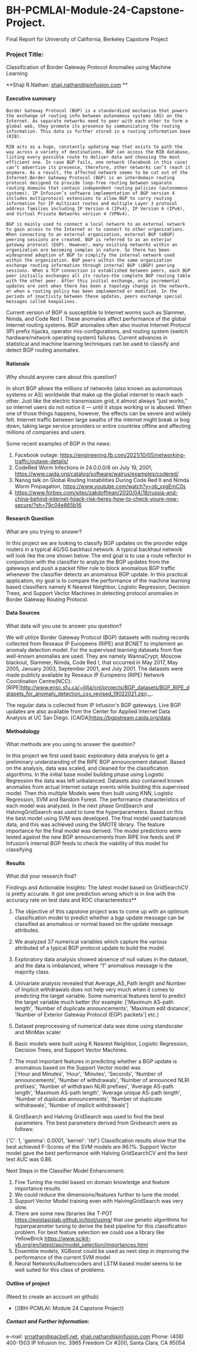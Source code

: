 # BH-PCMLAI-Module-24-Capstone-Project.
Final Report for University of California, Berkeley Capstone Project
### Project Title:   

Classification of Border Gateway Protocol Anomalies using Machine Learning

**Shaji R.Nathan: shaji.nathan@ipinfusion.com **

#### Executive summary

	Border Gateway Protocol (BGP) is a standardized mechanism that powers the exchange of routing info between autonomous systems (AS) on the Internet. As separate networks need to peer with each other to form a global web, they promote its presence by communicating the routing information. This data is further stored in a routing information base (RIB). 

	RIB acts as a huge, constantly updating map that exists to path the way across a variety of destinations. BGP can access the RIB database, listing every possible route to deliver data and choosing the most efficient one. In case BGP fails, one network (Facebook in this case) can’t advertise its presence, therefore, other networks can’t reach it anymore. As a result, the affected network seems to be cut out of the Internet.Border Gateway Protocol (BGP) is an interdomain routing protocol designed to provide loop-free routing between separate routing domains that contain independent routing policies (autonomous systems). IP Infusion’s software implementation of BGP version 4 includes multiprotocol extensions to allow BGP to carry routing information for IP multicast routes and multiple Layer 3 protocol address families including IP Version 4 (IPv4), IP Version 6 (IPv6), and Virtual Private Networks version 4 (VPNv4).

	BGP is mainly used to connect a local network to an external network to gain access to the Internet or to connect to other organizations. When connecting to an external organization, external BGP (eBGP) peering sessions are created. BGP is referred to as an exterior gateway protocol (EGP). However, many existing networks within an organization are becoming complex in nature. So there has been widespread adoption of BGP to simplify the internal network used within the organization. BGP peers within the same organization exchange routing information through internal BGP (iBGP) peering sessions. When a TCP connection is established between peers, each BGP peer initially exchanges all its routes—the complete BGP routing table with the other peer. After this initial exchange, only incremental updates are sent when there has been a topology change in the network, or when a routing policy has been implemented or modified. In the periods of inactivity between these updates, peers exchange special messages called keepalives.

Current version of BGP is susceptible to Internet worms such as Slammer, Nimda, and Code Red I. These anomalies affect performance of the global Internet routing systems. BGP anomalies often also involve Internet Protocol (IP) prefix hijacks, operator mis-configurations, and routing system (switch hardware/network operating system) failures. Current advances in statistical and machine learning techniques can be used to classify and detect BGP routing anomalies.



#### Rationale
Why should anyone care about this question?
	
In short BGP allows the millions of networks (also known as autonomous systems or AS) worldwide that make up the global internet to reach each other. Just like the electric transmission grid, it almost always “just works,” so internet users do not notice it — until it stops working or is abused. When one of those things happens, however, the effects can be severe and widely felt. Internet traffic between large swaths of the internet might break or bog down, taking large service providers or entire countries offline and affecting millions of companies and users.


Some recent examples of BGP in the news:
1. Facebook outage: https://engineering.fb.com/2021/10/05/networking-traffic/outage-details/
2. CodeRed Worm Infections in 24.0.0.0/8 on July 19, 2001,  https://www.caida.org/catalog/software/walrus/examples/codered/ 
3. Nanog talk on Global Routing Instabilities During Code Red II and Nimda Worm Propagation, https://www.youtube.com/watch?v=ob_vxgEmC0s 
4. https://www.forbes.com/sites/zakdoffman/2020/04/18/russia-and-china-behind-internet-hijack-risk-heres-how-to-check-youre-now-secure/?sh=79c04e865b16

#### Research Question
What are you trying to answer?

In this project we are looking to classify BGP updates on the provider edge routers in a typical 4G/5G backhaul network.  A typical backhaul network will look like the one shown below. The end goal is to use a route reflector in conjunction with the classifier to analyze the BGP updates from the gateways and push a packet filter rule to block anomalous BGP traffic whenever the classifier detects an anomalous BGP update. 
	In this practical application, my goal is to compare the performance of the machine learning based classifiers namely K Nearest Neighbor, Logistic Regression, Decision Trees, and Support Vector Machines in detecting protocol anomalies in Border Gateway Routing Protocol.  


#### Data Sources
What data will you use to answer you question? 

We will utilize Border Gateway Protocol (BGP) datasets with routing records collected from Reseaux IP Europeens (RIPE) and BCNET to implement an anomaly detection model. For the supervised learning datasets from five well-known anomalies are used. They are namely WannaCrypt, Moscow blackout, Slammer, Nimda, Code Red I, that occurred in May 2017, May 2005, January 2003, September 2001, and July 2001. The datasets were made publicly available by Reseaux IP Europeens (RIPE) Network Coordination Centre(NCC):[RIPE]http://www.ensc.sfu.ca/~ljilja/cnl/projects/BGP_datasets/BGP_RIPE_datasets_for_anomaly_detection_csv_revised_19022021.zip)__. 

 The regular data is collected from IP Infusion's BGP gateways. Live BGP updates are also available from the Center for Applied Internet Data Analysis at UC San Diego. [CAIDA]https://bgpstream.caida.org/data


#### Methodology
What methods are you using to answer the question?

In this project we first used basic exploratory data analysis to get a preliminary understanding of the RIPE BGP announcement dataset.  Based on the analysis, data was scaled, and cleaned for the classification algorithms. In the initial base model building phase using Logistic Regression the data was left unbalanced. Datasets also contained known anomalies from actual Internet outage events while building this supervised model. Then this multiple Models were then built using KNN, Logistic Regression, SVM and Random Forest. The performance characteristics of each model was analyzed. In the next phase GridSearch and HalvingGridSearch was used to tune the hyperparameters. Based on this the best model using SVM was developed.  The final model used balanced data, and this was achieved using the SMOTE library. The feature importance for the final model was derived.  The model predictions were tested against the new BGP announcements from RIPE live feeds and IP Infusion’s internal BGP feeds to check the viability of this model for classifying 

#### Results
What did your research find?

Findings and Actionable Insights:
The latest model based on GridSearchCV is pretty accurate. It got one prediction wrong which is in line with the accuracy rate on test data and ROC characterestics**

1. The objective of this capstone project was to come up with an optimum classification model to predict whether a bgp update message can be classified as anomalous or normal based on the update message attributes.
2. We analyzed 37 numerical variables which capture the various attributed of a typical BGP protocol update to build the model.
3. Exploratory data analysis showed absence of null values in the dataset, and the data is imbalanced, where “1” anomalous message is the majority class.
4. Univariate analysis revealed that Average_AS_Path length and Number of Implicit withdrawals does not help very much when it comes to predicting the target variable. Some numerical features tend to predict the target variable much better (for example: ['Maximum AS-path length', 'Number of duplicate announcements', 'Maximum edit distance', 'Number of Exterior Gateway Protocol (EGP) packets'] etc.)
5.  Dataset preprocessing of numerical data was done using standscaler and MinMax scaler 
6. Basic models were built using K Nearest Neighbor, Logistic Regression, Decision Trees, and Support Vector Machines.
7. The most important features in predicting whether a BGP update is anomalous based on the Support Vector model was  
['Hour and Minutes', 'Hour', 'Minutes', 'Seconds',
       'Number of announcements', 'Number of withdrawals',
       'Number of announced NLRI prefixes',
       'Number of withdrawn NLRI prefixes', 'Average AS-path length',
       'Maximum AS-path length', 'Average unique AS-path length',
       'Number of duplicate announcements',
       'Number of duplicate withdrawals',
       'Number of implicit withdrawals']


8. GridSearch and Halving GridSearch was used to find the best parameters. The best parameters derived from Gridsearch were as follows: 

{'C': 1, 'gamma': 0.0001, 'kernel': 'rbf'}
Classification results show that the best achieved F-Scores of the SVM models are 86.1%. Support Vector model gave the best performance with Halving GridSearchCV and the best test AUC was 0.86. 

Next Steps in the Classifier Model Enhancement:

1. Fine Tuning the model based on domain knowledge and feature importance results
2. We could reduce the dimensions/features further to tune the model.
3. Support Vector Model training even with HalvingGridSearch was very slow.
4. There are some new libraries like T-POT https://epistasislab.github.io/tpot/using/ that use genetic algorithms for hyperparameter tuning to derive the best pipeline for this classification problem. For best feature selection we could use a library like YellowBrick https://www.scikit-yb.org/en/latest/api/model_selection/importances.html
5. Ensemble models, XGBoost could be used as next step in improving the performance of the current SVM model
6. Neural Networks/Autoencoders and LSTM based model seems to be well suited for this class of problems.





#### Outline of project

  (Need to create an account on github)
- [](BH-PCMLAI: Module 24 Capstone Project)


##### Contact and Further Information: 
e-mail: srnathan@pacbell.net, shaji.nathan@ipinfusion.com 
Phone: (408) 400-1503
IP Infusion Inc.
3965 Freedom Cir #200, Santa Clara, CA 95054
